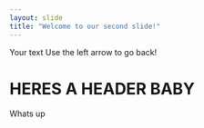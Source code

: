 ```yaml
---
layout: slide
title: "Welcome to our second slide!"
---
```

Your text
Use the left arrow to go back!

<h1> HERES A HEADER BABY</h1>
<p> Whats up </p>
